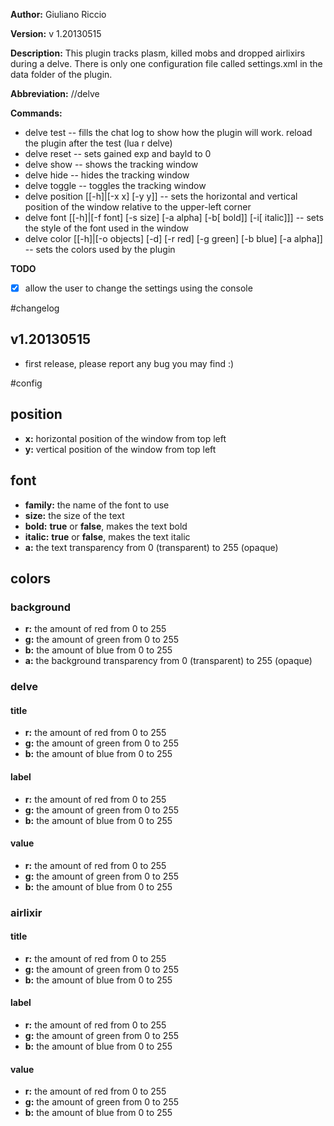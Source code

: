 **Author:** Giuliano Riccio

**Version:** v 1.20130515

**Description:**
This plugin tracks plasm, killed mobs and dropped airlixirs during a delve.
There is only one configuration file called settings.xml in the data folder of the plugin.

**Abbreviation:** //delve

**Commands:**

* delve test -- fills the chat log to show how the plugin will work. reload the plugin after the test (lua r delve)
* delve reset -- sets gained exp and bayld to 0
* delve show -- shows the tracking window
* delve hide -- hides the tracking window
* delve toggle -- toggles the tracking window
* delve position [[-h]|[-x x] [-y y]] -- sets the horizontal and vertical position of the window relative to the upper-left corner
* delve font [[-h]|[-f font] [-s size] [-a alpha] [-b[ bold]] [-i[ italic]]] -- sets the style of the font used in the window
* delve color [[-h]|[-o objects] [-d] [-r red] [-g green] [-b blue] [-a alpha]] -- sets the colors used by the plugin

**TODO**

- [x] allow the user to change the settings using the console

#changelog
## v1.20130515
* first release, please report any bug you may find :)

#config
## position
* **x:** horizontal position of the window from top left
* **y:** vertical position of the window from top left

## font
* **family:** the name of the font to use
* **size:** the size of the text
* **bold:** **true** or **false**, makes the text bold
* **italic:** **true** or **false**, makes the text italic
* **a:** the text transparency from 0 (transparent) to 255 (opaque)

## colors
### background
* **r:** the amount of red from 0 to 255
* **g:** the amount of green from 0 to 255
* **b:** the amount of blue from 0 to 255
* **a:** the background transparency from 0 (transparent) to 255 (opaque)

### delve
#### title
* **r:** the amount of red from 0 to 255
* **g:** the amount of green from 0 to 255
* **b:** the amount of blue from 0 to 255

#### label
* **r:** the amount of red from 0 to 255
* **g:** the amount of green from 0 to 255
* **b:** the amount of blue from 0 to 255

#### value
* **r:** the amount of red from 0 to 255
* **g:** the amount of green from 0 to 255
* **b:** the amount of blue from 0 to 255

### airlixir
#### title
* **r:** the amount of red from 0 to 255
* **g:** the amount of green from 0 to 255
* **b:** the amount of blue from 0 to 255

#### label
* **r:** the amount of red from 0 to 255
* **g:** the amount of green from 0 to 255
* **b:** the amount of blue from 0 to 255

#### value
* **r:** the amount of red from 0 to 255
* **g:** the amount of green from 0 to 255
* **b:** the amount of blue from 0 to 255